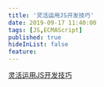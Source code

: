 ```yaml
---
title: '灵活运用JS开发技巧'
date: 2019-09-17 11:40:00
tags: [JS,ECMAScript]
published: true
hideInList: false
feature: 
---
```

[灵活运用JS开发技巧](https://juejin.im/post/5cc7afdde51d456e671c7e48)